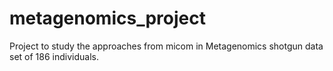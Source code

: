 # metagenomics_project
Project to study the approaches from micom in Metagenomics shotgun data set of 186 individuals.
